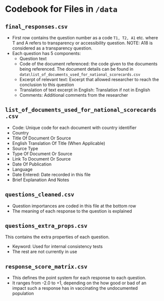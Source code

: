# Codebook for Files in `/data`

## `final_responses.csv`

- First row contains the question number as a code `T1, T2, A1` etc. where T and A refers to transparency or accessibility question. NOTE: A18 is considered as a transparency question.
- Each question has 5 components:
    - Question text
    - Code of the document referenced: the code given to the documents being referenced. The document details can be found in `data\list_of_documents_used_for_national_scorecards.csv`
    - Excerpt of relevant text: Excerpt that allowed researcher to reach the conclusion to this question
    - Translation of text excerpt in English: Translation if not in English
    - Comments: Additional comments from the researcher

## `list_of_documents_used_for_national_scorecards.csv`

- Code: Unique code for each document with country identifier
- Country
- Title Of Document Or Source
- English Translation Of Title (When Applicable)
- Source Type
- Type Of Document Or Source
- Link To Document Or Source
- Date Of Publication
- Language
- Date Entered: Date recorded in this file
- Brief Explanation And Notes

## `questions_cleaned.csv`

- Question importances are coded in this file at the bottom row
- The meaning of each response to the question is explained

## `questions_extra_props.csv`

This contains the extra properties of each question.

- Keyword: Used for internal consistency tests
- The rest are not currently in use

## `response_score_matrix.csv`

- This defines the point system for each response to each question.
- It ranges from -2.0 to +1, depending on the how good or bad of an impact such a response has in vaccinating the undocumented population
